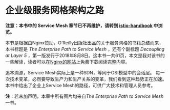 # 企业级服务网格架构之路

**注意：本书中的 Service Mesh 章节已不再维护，请转到 [istio-handbook](https://jimmysong.io/istio-handbook) 中浏览。**

本节是根据由Nginx赞助，O’Reilly出版社出品的关于服务网格的书籍总结而来，本书标题是 _The Enterprise Path to Service Mesh_ ，还有个副标题 _Decoupling at Layer 5_ ，第一版发行于2018年8月8日。这本书一共61页，本文是我对该书的一些解读，读者可以在[Nginx的网站](https://www.nginx.com/resources/library/the-enterprise-path-to-service-mesh-architectures/)上免费下载阅读完整内容。

追本溯源，Service Mesh实际上是一种SDN，等同于OSI模型中的会话层。 每一次技术变革，必然要导致生产力和生产关系的变革，我们看到这种趋势正在加速。本书中给出了企业上Service Mesh的路径，可供广大技术和管理人员参考。

**注**：若未加声明，本章中所有图片均来自*The Enterprise Path to Service Mesh*一书。
